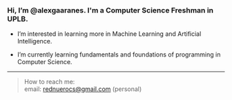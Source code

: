 ### Hi, I’m @alexgaaranes. I'm a Computer Science Freshman in UPLB.

 - I’m interested in learning more in Machine Learning and Artificial Intelligence.

 - I’m currently learning fundamentals and foundations of programming in Computer Science.
---
> How to reach me: <br/>
> email: rednuerocs@gmail.com (personal)
